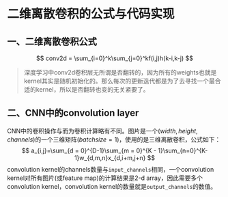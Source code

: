 # 二维离散卷积的公式与代码实现

## 一、二维离散卷积公式

$$
conv2d = \sum_{i=0}^k\sum_{j=0}^kf(i,j)h(k-i,k-j)
$$

> 深度学习中conv2d卷积层无所谓是否翻转的，因为所有的weights也就是kernel其实是随机初始化的。那么每次的更新迭代都是为了去寻找一个最合适的kernel，所以是否翻转也变的无关紧要了。



##  二、CNN中的convolution layer

CNN中的卷积操作与而为卷积计算略有不同。图片是一个$(width,height,channels)$的一个三维矩阵$(batchsize = 1)$，使用的是三维离散卷积，公式如下：
$$
a_{i,j}=\sum_{d = 0}^{D-1}\sum_{m = 0}^{K - 1}\sum_{n=0}^{K-1}w_{d,m,n}x_{d,i+m,j+n}
$$
convolution kernel的channels数量与`input_channels`相同，一个convolution kernel对所有图片(或feature map)的计算结果是2-d array，因此需要多个convolution kernel，convolution kernel的数量就是`output_channels`的数值。
